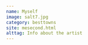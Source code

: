 ```yaml
---
name: Myself
image: salt7.jpg
category: besttowns
site: mesecond.html
alttag: Info about the artist
---
```

